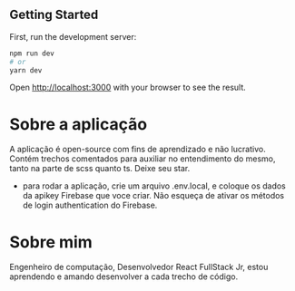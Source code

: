 ## Getting Started

First, run the development server:

```bash
npm run dev
# or
yarn dev
```

Open [http://localhost:3000](http://localhost:3000) with your browser to see the result.


# Sobre a aplicação 
A aplicação é open-source com fins de aprendizado e não lucrativo. Contém trechos comentados para auxiliar no entendimento do mesmo, tanto na parte de scss quanto ts. Deixe seu star. 

- para rodar a aplicação, crie um arquivo .env.local, e coloque os dados da apikey Firebase que voce criar. Não esqueça de ativar os métodos de login authentication do Firebase. 

# Sobre mim
Engenheiro de computação, Desenvolvedor React FullStack Jr, estou aprendendo e amando desenvolver a cada trecho de código.



